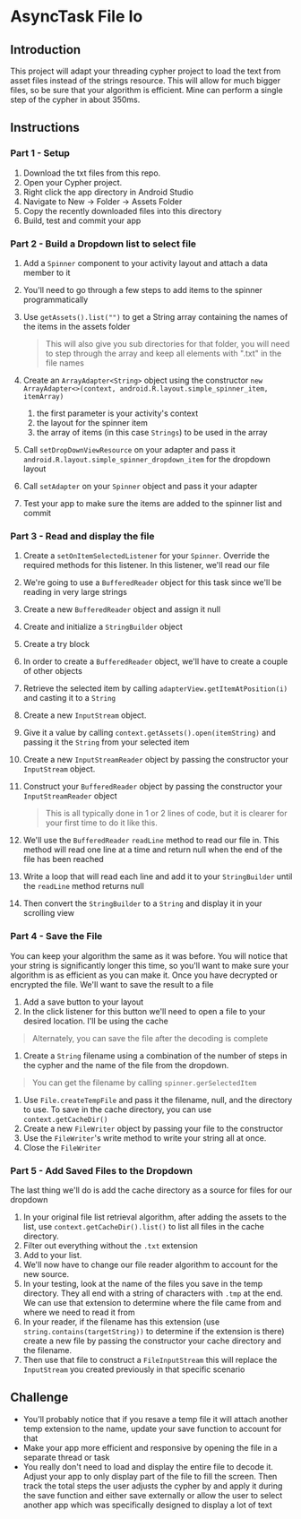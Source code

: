# AsyncTask File Io

## Introduction

This project will adapt your threading cypher project to load the text from asset files instead of the strings resource. This will allow for much bigger files, so be sure that your algorithm is efficient. Mine can perform a single step of the cypher in about 350ms.

## Instructions

### Part 1 - Setup

1. Download the txt files from this repo.
2. Open your Cypher project.
3. Right click the app directory in Android Studio
4. Navigate to New -> Folder -> Assets Folder
5. Copy the recently downloaded files into this directory
6. Build, test and commit your app

### Part 2 - Build a Dropdown list to select file

1. Add a `Spinner` component to your activity layout and attach a data member to it

2. You'll need to go through a few steps to add items to the spinner programmatically

3. Use `getAssets().list("")` to get a String array containing the names of the items in the assets folder

   > This will also give you sub directories for that folder, you will need to step through the array and keep all elements with ".txt" in the file names

4. Create an `ArrayAdapter<String>` object using the constructor `new ArrayAdapter<>(context, android.R.layout.simple_spinner_item, itemArray)`

   1. the first parameter is your activity's context
   2. the layout for the spinner item
   3. the array of items (in this case `Strings`) to be used in the array

5. Call `setDropDownViewResource` on your adapter and pass it `android.R.layout.simple_spinner_dropdown_item` for the dropdown layout

6. Call `setAdapter` on your `Spinner` object and pass it your adapter

7. Test your app to make sure the items are added to the spinner list and commit

### Part 3 - Read and display the file

1. Create a `setOnItemSelectedListener` for your `Spinner`. Override the required methods for this listener. In this listener, we'll read our file

2. We're going to use a `BufferedReader` object for this task since we'll be reading in very large strings

3. Create a new `BufferedReader` object and assign it null

4. Create and initialize a `StringBuilder` object

5. Create a try block

6. In order to create a `BufferedReader` object, we'll have to create a couple of other objects

7. Retrieve the selected item by calling `adapterView.getItemAtPosition(i)` and casting it to a `String`

8. Create a new `InputStream` object.

9. Give it a value by calling `context.getAssets().open(itemString)` and passing it the `String` from your selected item 

10. Create a new `InputStreamReader` object by passing the constructor your `InputStream` object. 

11. Construct your `BufferedReader` object by passing the constructor your `InputStreamReader` object

    > This is all typically done in 1 or 2 lines of code, but it is clearer for your first time to do it like this.

12. We'll use the `BufferedReader` `readLine` method to read our file in. This method will read one line at a time and return null when the end of the file has been reached

13. Write a loop that will read each line and add it to your `StringBuilder` until the `readLine` method returns null

14. Then convert the `StringBuilder` to a `String` and display it in your scrolling view

### Part 4 - Save the File

You can keep your algorithm the same as it was before. You will notice that your string is significantly longer this time, so you'll want to make sure your algorithm is as efficient as you can make it. Once you have decrypted or encrypted the file. We'll want to save the result to a file

1. Add a save button to your layout
2. In the click listener for this button we'll need to open a file to your desired location. I'll be using the cache

> Alternately, you can save the file after the decoding is complete

1. Create a `String` filename using a combination of the number of steps in the cypher and the name of the file from the dropdown.

> You can get the filename by calling `spinner.gerSelectedItem`

1. Use `File.createTempFile` and pass it the filename, null, and the directory to use. To save in the cache directory, you can use `context.getCacheDir()`
2. Create a new `FileWriter` object by passing your file to the constructor
3. Use the `FileWriter`'s write method to write your string all at once.
4. Close the `FileWriter`

### Part 5 - Add Saved Files to the Dropdown

The last thing we'll do is add the cache directory as a source for files for our dropdown

1. In your original file list retrieval algorithm, after adding the assets to the list, use `context.getCacheDir().list()` to list all files in the cache directory.
2. Filter out everything without the `.txt` extension
3. Add to your list.
4. We'll now have to change our file reader algorithm to account for the new source.
5. In your testing, look at the name of the files you save in the temp directory. They all end with a string of characters with `.tmp` at the end. We can use that extension to determine where the file came from and where we need to read it from
6. In your reader, if the filename has this extension (use `string.contains(targetString))` to determine if the extension is there) create a new file by passing the constructor your cache directory and the filename.
7. Then use that file to construct a `FileInputStream` this will replace the `InputStream` you created previously in that specific scenario

## Challenge

- You'll probably notice that if you resave a temp file it will attach another temp extension to the name, update your save function to account for that
- Make your app more efficient and responsive by opening the file in a separate thread or task
- You really don't need to load and display the entire file to decode it. Adjust your app to only display part of the file to fill the screen. Then track the total steps the user adjusts the cypher by and apply it during the save function and either save externally or allow the user to select another app which was specifically designed to display a lot of text
